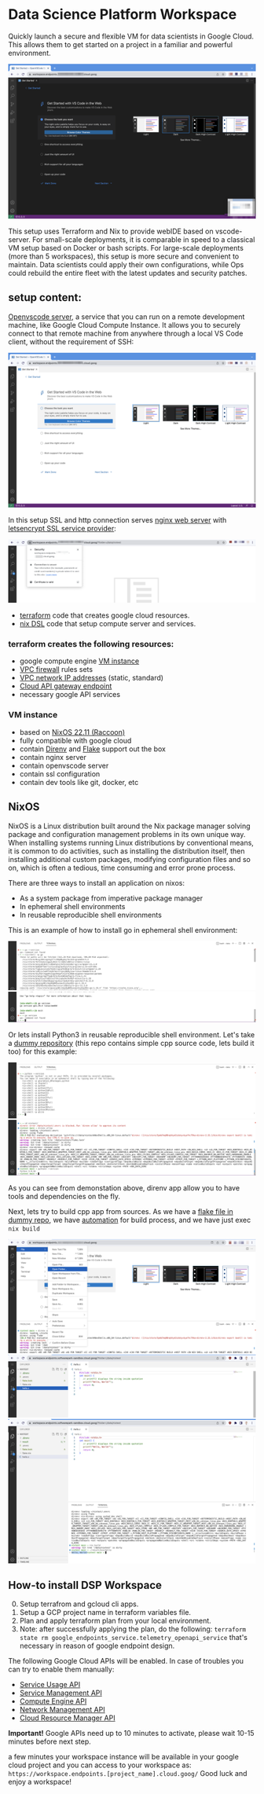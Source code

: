 Data Science Platform Workspace
====================================

Quickly launch a secure and flexible VM for data scientists in Google Cloud. This allows them to get started on a project in a familiar and powerful environment.

![vscode](img/vscode1.png)

This setup uses Terraform and Nix to provide webIDE based on vscode-server. For small-scale deployments, it is comparable in speed to a classical VM setup based on Docker or bash scripts. For large-scale deployments (more than 5 workspaces), this setup is more secure and convenient to  maintain. Data scientists could apply their own configurations, while Ops could rebuild the entire fleet with the latest updates and security patches.


## setup content:

[Openvscode server](https://code.visualstudio.com/docs/remote/vscode-server), a service that you can run on a remote development machine, like Google Cloud Compute Instance. It allows you to securely connect to that remote machine from anywhere through a local VS Code client, without the requirement of SSH:

![vscode](img/vscode0.png)

In this setup SSL and http connection serves [nginx web server](https://www.nginx.com/) with [letsencrypt SSL service provider](https://letsencrypt.org/):

![vscode](img/ssl.png)

* [terraform](https://registry.terraform.io/providers/hashicorp/google/latest/docs) code that creates google cloud resources.
* [nix DSL](https://nixos.wiki/wiki/Overview_of_the_Nix_Language) code that setup compute server and services.


### terraform creates the following resources:

* google compute engine [VM instance](https://cloud.google.com/compute)
* [VPC firewall](https://cloud.google.com/vpc/docs/firewalls#:~:text=VPC%20firewall%20rules%20let%20you,they%20have%20not%20started%20up.) rules sets
* [VPC network IP addresses](https://cloud.google.com/vpc/docs/ip-addresses) (static, standard)
* [Cloud API gateway endpoint](https://cloud.google.com/api-gateway/docs)
* necessary google API services

### VM instance

* based on [NixOS 22.11 (Raccoon)](https://nixos.org/blog/announcements.html#nixos-22.11)
* fully compatible with google cloud
* contain [Direnv](https://direnv.net/) and [Flake](https://nixos.wiki/wiki/Flakes) support out the box
* contain nginx server
* contain openvscode server
* contain ssl configuration
* contain dev tools like git, docker, etc

## NixOS

NixOS is a Linux distribution built around the Nix package manager solving package and configuration management problems in its own unique way. When installing systems running Linux distributions by conventional means, it is common to do activities, such as installing the distribution itself, then installing additional custom packages, modifying configuration files and so on, which is often a tedious, time consuming and error prone process.

There are three ways to install an application on nixos:
* As a system package from imperative package manager 
* In ephemeral shell environments
* In reusable reproducible shell environments

This is an example of how to install go in  ephemeral shell environment:

![vscode](img/go0.png)
![vscode](img/go1.png)

Or lets install Python3 in reusable reproducible shell environment. Let's take a [dummy repository](https://github.com/krasina15/nixtest)  (this repo contains simple cpp source code, lets build it too) for this example:

![vscode](img/python0.png)
![vscode](img/python1.png)

As you can see from demonstation above, direnv app allow you to have tools and dependencies on the fly.

Next, lets try to build cpp app from sources.
As we have a [flake file in dummy repo](https://github.com/krasina15/nixtest/blob/main/flake.nix), we have [automation](https://nixos.org/manual/nix/stable/command-ref/new-cli/nix3-build.html) for build process, and we have just exec `nix build`

![vscode](img/cpp0.png)
![vscode](img/cpp1.png)
![vscode](img/cpp2.png)


## How-to install DSP Workspace

0. Setup terrafrom and gcloud cli apps.
1. Setup a GCP project name in terraform variables file.
2. Plan and apply terraform plan from your local environment.
3. Note: after successfully applying the plan, do the following: `terraform state rm google_endpoints_service.telemetry_openapi_service` that's necessary in reason of google endpoint design.


The following Google Cloud APIs will be enabled. In case of troubles you can try to enable them manually:
  * [Service Usage API](https://console.cloud.google.com/apis/library/serviceusage.googleapis.com)
  * [Service Management API](https://console.cloud.google.com/apis/library/servicemanagement.googleapis.com)
  * [Compute Engine API](https://console.cloud.google.com/apis/library/compute.googleapis.com)
  * [Network Management API](https://console.cloud.google.com/apis/library/networkmanagement.googleapis.com)
  * [Cloud Resource Manager API](https://console.cloud.google.com/apis/library/cloudresourcemanager.googleapis.com)

**Important!** Google APIs need up to 10 minutes to activate, please wait 10-15 minutes before next step.

a few minutes your workspace instance will be available in your google cloud project and you can access to your workspace as:
`https://workspace.endpoints.[project_name].cloud.goog/` 
Good luck and enjoy a workspace!


